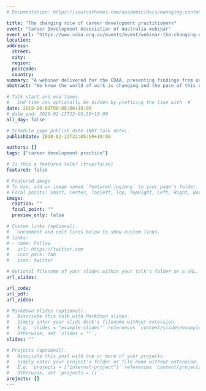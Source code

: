 ```yaml
---
# Documentation: https://sourcethemes.com/academic/docs/managing-content/

title: "The changing role of career development practitioners"
event: "Career Development Association of Australia webinar"
event_url: "https://www.cdaa.org.au/events/event/webinar-the-changing-role-of-career-development-practitioners"
location:
address:
  street:
  city:
  region:
  postcode:
  country:
summary: "A webinar delivered for the CDAA, presenting findings from our 2019 article on the changing roles of [careers practitioners in Australian HE](https://mojohealy.com/publication/brown-etal-2019-a/)."
abstract: "We know the world of work is changing and the pace of this change in some sectors is head-spinning. As practitioners, we attempt to keep up to date with industry changes so we can help our clients’ succeed in the labour market. Some changes we are starting to see include the rise of technology in recruitment and selection processes, increases in precarious employment, and rapid changes in industries that have impact on our client’s continued opportunities for employment. In this webinar, we ask are we immune from disruption or changes to our jobs? We will look at a new study which examined the job descriptions of career practitioners working in higher education. This research paints a picture of practitioners working in an environment demanding innovation and redefinition of who we are and what we do. We will then open up the discussion about what changes practitioners are experiencing in private practice, organisations, community and education sectors."

# Talk start and end times.
#   End time can optionally be hidden by prefixing the line with `#`.
date: 2019-06-09T00:00:06+10:00
# date_end: 2020-02-13T22:05:59+10:00
all_day: false

# Schedule page publish date (NOT talk date).
publishDate: 2020-02-13T22:05:59+10:00

authors: []
tags: ["career development practice"]

# Is this a featured talk? (true/false)
featured: false

# Featured image
# To use, add an image named `featured.jpg/png` to your page's folder. 
# Focal points: Smart, Center, TopLeft, Top, TopRight, Left, Right, BottomLeft, Bottom, BottomRight.
image:
  caption: ""
  focal_point: ""
  preview_only: false

# Custom links (optional).
#   Uncomment and edit lines below to show custom links.
# links:
# - name: Follow
#   url: https://twitter.com
#   icon_pack: fab
#   icon: twitter

# Optional filename of your slides within your talk's folder or a URL.
url_slides:

url_code:
url_pdf:
url_video:

# Markdown Slides (optional).
#   Associate this talk with Markdown slides.
#   Simply enter your slide deck's filename without extension.
#   E.g. `slides = "example-slides"` references `content/slides/example-slides.md`.
#   Otherwise, set `slides = ""`.
slides: ""

# Projects (optional).
#   Associate this post with one or more of your projects.
#   Simply enter your project's folder or file name without extension.
#   E.g. `projects = ["internal-project"]` references `content/project/deep-learning/index.md`.
#   Otherwise, set `projects = []`.
projects: []
---
```


